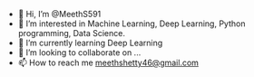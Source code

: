 - 👋 Hi, I’m @MeethS591
- 👀 I’m interested in Machine Learning, Deep Learning, Python programming, Data Science.
- 🌱 I’m currently learning Deep Learning
- 💞️ I’m looking to collaborate on ...
- 📫 How to reach me meethshetty46@gmail.com

<!---
MeethS591/MeethS591 is a ✨ special ✨ repository because its `README.md` (this file) appears on your GitHub profile.
You can click the Preview link to take a look at your changes.
--->

